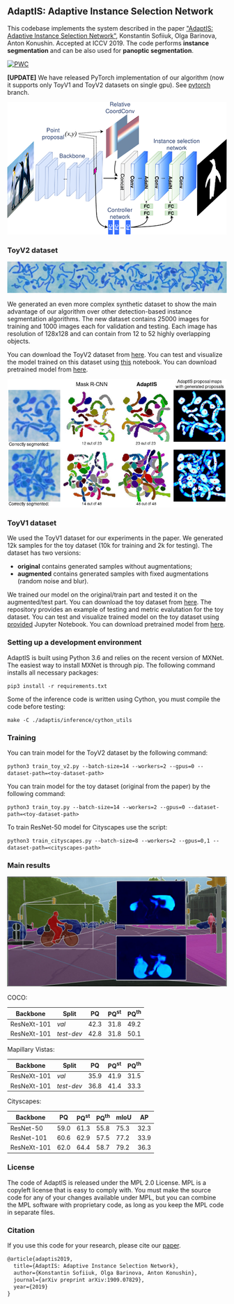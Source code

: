 ## AdaptIS: Adaptive Instance Selection Network
This codebase implements the system described in the paper ["AdaptIS: Adaptive Instance Selection Network"](https://arxiv.org/abs/1909.07829), Konstantin Sofiiuk, Olga Barinova, Anton Konushin. Accepted at ICCV 2019.
The code performs **instance segmentation** and can be also used for **panoptic segmentation**.

[![PWC](https://img.shields.io/endpoint.svg?url=https://paperswithcode.com/badge/adaptis-adaptive-instance-selection-network/panoptic-segmentation-on-cityscapes-val)](https://paperswithcode.com/sota/panoptic-segmentation-on-cityscapes-val?p=adaptis-adaptive-instance-selection-network)

**[UPDATE]** We have released PyTorch implementation of our algorithm (now it supports only ToyV1 and ToyV2 datasets on single gpu). See [pytorch](https://github.com/saic-vul/adaptis/tree/pytorch) branch. 

<p align="center">
  <img src="./images/adaptis_model_scheme.png" alt="drawing" width="600"/>
</p>


### ToyV2 dataset
![alt text](./images/toy2_wide.jpg)

We generated an even more complex synthetic dataset to show the main advantage of our algorithm over other detection-based instance segmentation algorithms. The new dataset contains 25000 images for training and 1000 images each for validation and testing. Each image has resolution of 128x128 and can contain from 12 to 52 highly overlapping objects.

You can download the ToyV2 dataset from [here](https://drive.google.com/open?id=1iUMuWZUA4wzBC3ka01jkUM5hNqU3rV_U). You can test and visualize the model trained on this dataset using [this](notebooks/test_toy_v2_model.ipynb) notebook. You can download pretrained model from [here](https://drive.google.com/open?id=1RxepfpJF5gRpRNYu1urdV748suF3TL5k).

![alt text](./images/toy_v2_comparison.jpg)


### ToyV1 dataset

We used the ToyV1 dataset for our experiments in the paper. We generated 12k samples for the toy dataset (10k for training and 2k for testing). The dataset has two versions:
* **original** contains generated samples without augmentations;
* **augmented** contains generated samples with fixed augmentations (random noise and blur).

We trained our model on the original/train part and tested it on the augmented/test part. You can download the toy dataset from [here](https://drive.google.com/open?id=161UZrYSE_B3W3hIvs1FaXFvoFaZae4FT). The repository provides an example of testing and metric evalutation for the toy dataset. You can test and visualize trained model on the toy dataset using [provided](notebooks/test_toy_model.ipynb) Jupyter Notebook. You can download pretrained model from [here](https://drive.google.com/open?id=1IuJUh0JvbKYILBxCeO2h6U4LG-9DoTHi).


### Setting up a development environment

AdaptIS is built using Python 3.6 and relies on the recent version of MXNet. The easiest way to install MXNet
is through pip. The following command installs all necessary packages:

```
pip3 install -r requirements.txt
```

Some of the inference code is written using Cython, you must compile the code before testing:
```
make -C ./adaptis/inference/cython_utils
```


### Training

You can train model for the ToyV2 dataset by the following command:
```
python3 train_toy_v2.py --batch-size=14 --workers=2 --gpus=0 --dataset-path=<toy-dataset-path>
```

You can train model for the toy dataset (original from the paper) by the following command:
```
python3 train_toy.py --batch-size=14 --workers=2 --gpus=0 --dataset-path=<toy-dataset-path>
```

To train ResNet-50 model for Cityscapes use the script:
```
python3 train_cityscapes.py --batch-size=8 --workers=2 --gpus=0,1 --dataset-path=<cityscapes-path>
```

### Main results

<img src="./images/cityscapes_sample.jpg" alt="drawing" width="600"/>



COCO:

| Backbone         |  Split       |PQ     | PQ<sup>st</sup> | PQ<sup>th</sup> |
| ---------------- | ------------ | ----- | ----- | ---- |
| ResNeXt-101      |     *val*    |  42.3 | 31.8  | 49.2 |
| ResNeXt-101      |  *test-dev*  |  42.8 | 31.8  | 50.1 |

Mapillary Vistas:

| Backbone         |  Split       |PQ    | PQ<sup>st</sup> | PQ<sup>th</sup> |
| ---------------- | ----------- | ----- | ----- | ---- |
| ResNeXt-101      |    *val*    |  35.9 | 41.9  | 31.5 |
| ResNeXt-101      | *test-dev*  |  36.8 | 41.4  | 33.3 |


Cityscapes:

| Backbone         | PQ   | PQ<sup>st</sup> | PQ<sup>th</sup> | mIoU |  AP  |
| ---------------- | ---- | ----- | ----- | ---- | ---- |
| ResNet-50        | 59.0 | 61.3  | 55.8  | 75.3 | 32.3 |
| ResNet-101       | 60.6 | 62.9  | 57.5  | 77.2 | 33.9 |
| ResNeXt-101      | 62.0 | 64.4  | 58.7  | 79.2 | 36.3 |


### License
The code of AdaptIS is released under the MPL 2.0 License. MPL is a copyleft license that is easy to comply with. You must make the source code for any of your changes available under MPL, but you can combine the MPL software with proprietary code, as long as you keep the MPL code in separate files.


### Citation
If you use this code for your research, please cite our [paper](https://arxiv.org/abs/1909.07829).

```
@article{adaptis2019,
  title={AdaptIS: Adaptive Instance Selection Network},
  author={Konstantin Sofiiuk, Olga Barinova, Anton Konushin},
  journal={arXiv preprint arXiv:1909.07829},
  year={2019}
}
```
